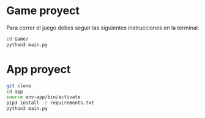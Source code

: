 # Game proyect

Para correr el juego debes seguir las siguientes instrucciones en la terminal:

```sh
cd Game/
python3 main.py
```
# App proyect

```sh
git clone
cd app
source env-app/bin/activate
pip3 install -r requirements.txt
python3 main.py
```